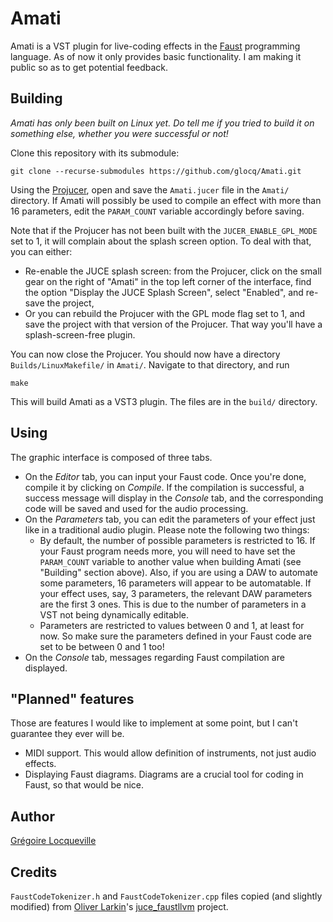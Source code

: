 Amati
======

Amati is a VST plugin for live-coding effects in the [Faust](https://faust.grame.fr/) programming language.
As of now it only provides basic functionality. I am making it public so as to get potential feedback.

Building
---------

_Amati has only been built on Linux yet. Do tell me if you tried to build it on something else, whether you were successful or not!_

Clone this repository with its submodule:
```
git clone --recurse-submodules https://github.com/glocq/Amati.git
```

Using the [Projucer](https://juce.com/discover/projucer), open and save the `Amati.jucer` file in the `Amati/` directory. If Amati will possibly be used to compile an effect with more than 16 parameters, edit the `PARAM_COUNT` variable accordingly before saving.

Note that if the Projucer has not been built with the `JUCER_ENABLE_GPL_MODE` set to 1, it will complain about the splash screen option. To deal with that, you can either:

* Re-enable the JUCE splash screen: from the Projucer, click on the small gear on the right of "Amati" in the top left corner of the interface, find the option "Display the JUCE Splash Screen", select "Enabled", and re-save the project,
* Or you can rebuild the Projucer with the GPL mode flag set to 1, and save the project with that version of the Projucer. That way you'll have a splash-screen-free plugin.

You can now close the Projucer. You should now have a directory `Builds/LinuxMakefile/` in `Amati/`. Navigate to that directory, and run
```
make
```

This will build Amati as a VST3 plugin. The files are in the `build/` directory.

Using
------

The graphic interface is composed of three tabs.

* On the _Editor_ tab, you can input your Faust code. Once you're done, compile it by clicking on _Compile_. If the compilation is successful, a success message will display in the _Console_ tab, and the corresponding code will be saved and used for the audio processing.
* On the _Parameters_ tab, you can edit the parameters of your effect just like in a traditional audio plugin. Please note the following two things:
    - By default, the number of possible parameters is restricted to 16. If your Faust program needs more, you will need to have set the `PARAM_COUNT` variable to another value when building Amati (see "Building" section above). Also, if you are using a DAW to automate some parameters, 16 parameters will appear to be automatable. If your effect uses, say, 3 parameters, the relevant DAW parameters are the first 3 ones. This is due to the number of parameters in a VST not being dynamically editable.
    - Parameters are restricted to values between 0 and 1, at least for now. So make sure the parameters defined in your Faust code are set to be between 0 and 1 too!
* On the _Console_ tab, messages regarding Faust compilation are displayed.

"Planned" features
-------------------

Those are features I would like to implement at some point, but I can't guarantee they ever will be.

* MIDI support. This would allow definition of instruments, not just audio effects.
* Displaying Faust diagrams. Diagrams are a crucial tool for coding in Faust, so that would be nice.

Author
-------

[Grégoire Locqueville](https://github.com/glocq/)


Credits
--------

`FaustCodeTokenizer.h` and `FaustCodeTokenizer.cpp` files copied (and slightly modified) from [Oliver Larkin](https://github.com/olilarkin)'s [juce_faustllvm](https://github.com/olilarkin/juce_faustllvm) project.

